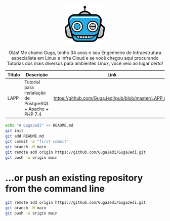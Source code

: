 <p align="center">
 <img src="assets/Logo1.png" alt="InfraGeek" />
</p>

<p align="center">Olás! Me chamo Guga, tenho 34 anos e sou Engenheiro de Infraestrutura especialista em Linux e Infra Cloud e se você chegou aqui procurando Tutorias dos mais diversos para ambientes Linux, você veio ao lugar certo!</p>

| Título | Descrição | Link |
| ------ | --------- | ---- |
| LAPP   | Tutorial para instalação de PostgreSQL + Apache + PHP 7.4 | https://github.com/GugaJedi/pub/blob/master/LAPP.md |


```sh
echo "# GugaJedi" >> README.md
git init
git add README.md
git commit -m "first commit"
git branch -M main
git remote add origin https://github.com/GugaJedi/GugaJedi.git
git push -u origin main
```
# …or push an existing repository from the command line

```sh
git remote add origin https://github.com/GugaJedi/GugaJedi.git
git branch -M main
git push -u origin main
```